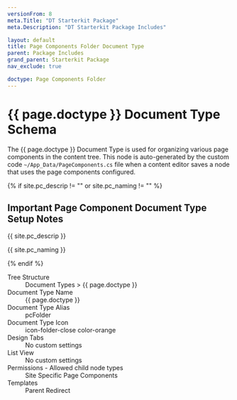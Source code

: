```yaml
---
versionFrom: 8
meta.Title: "DT Starterkit Package"
meta.Description: "DT Starterkit Package Includes"

layout: default
title: Page Components Folder Document Type
parent: Package Includes
grand_parent: Starterkit Package
nav_exclude: true

doctype: Page Components Folder
---
```


# {{ page.doctype }} Document Type Schema

The {{ page.doctype }} Document Type is used for organizing various page components in the content tree. This node is auto-generated by the custom code `~/App_Data/PageComponents.cs` file when a content editor saves a node that uses the page components configured.

{% if site.pc_descrip != "" or site.pc_naming != "" %}

## Important Page Component Document Type Setup Notes

{{ site.pc_descrip }}

{{ site.pc_naming }}

{% endif %}

<dl>
    <dt>Tree Structure</dt> <dd>Document Types > {{ page.doctype }}</dd>
    <dt>Document Type Name</dt> <dd>{{ page.doctype }}</dd>
    <dt>Document Type Alias</dt> <dd>pcFolder</dd>
    <dt>Document Type Icon</dt> <dd>icon-folder-close color-orange</dd>
    <dt>Design Tabs</dt> <dd>No custom settings</dd>
    <dt>List View</dt> <dd>No custom settings</dd>
    <dt>Permissions - Allowed child node types</dt> <dd>Site Specific Page Components</dd>
    <dt>Templates</dt> <dd>Parent Redirect</dd>
</dl>

